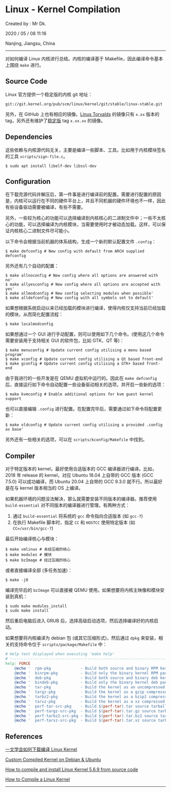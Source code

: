 # Linux - Kernel Compilation

Created by : Mr Dk.

2020 / 05 / 08 11:16

Nanjing, Jiangsu, China

---

对如何编译 Linux 内核进行总结。内核的编译基于 Makefile，因此编译命令基本上围绕 `make` 进行。

## Source Code

Linux 官方提供一个稳定版的内核 git 地址：

```
git://git.kernel.org/pub/scm/linux/kernel/git/stable/linux-stable.git
```

另外，在 GitHub 上也有相应的镜像。[Linus Torvalds](https://github.com/torvalds/linux) 的镜像只有 `x.xx` 版本的 tag，另外还有维护了[稳定版](https://github.com/gregkh/linux) tag `x.xx.xx` 的镜像。

## Dependencies

这些依赖与内核源代码无关，主要是编译一些脚本、工具。比如用于内核模块签名的工具 `scripts/sign-file.c`。

```console
$ sudo apt install libelf-dev libssl-dev
```

## Configuration

在下载完源代码并解压后，第一件事是进行编译前的配置。需要进行配置的原因是，内核可以运行在不同的硬件平台上，并且不同机器的硬件环境也不一样，因此有些设备驱动需要被编译，有些不需要。

另外，一些较为核心的功能可以选择编译到内核核心的二进制文件中；一些不太核心的功能，可以选择编译为内核模块，当需要使用时才被动态加载。这样，可以保证内核核心二进制文件尽可能小。

以下命令会根据当前机器的体系结构，生成一个新的默认配置文件 `.config`：

```console
$ make defconfig # New config with default from ARCH supplied defconfig
```

另外还有几个自动的配置：

```console
$ make allnoconfig # New config where all options are answered with no'
$ make allyesconfig	# New config where all options are accepted with yes'
$ make allmodconfig	# New config selecting modules when possible'
$ make alldefconfig # New config with all symbols set to default'
```

如果想根据系统启动以来已经加载的模块进行编译，使得内核仅支持当前已经加载的模块，从而简化配置流程：

```console
$ make localmodconfig
```

如果想通过一个 GUI 进行手动配置，则可以使用如下几个命令。(使用这几个命令需要安装用于支持相关 GUI 的软件包，比如 GTK、QT 等)：

```console
$ make menuconfig # Update current config utilising a menu based program'
$ make xconfig # Update current config utilising a Qt based front-end
$ make gconfig # Update current config utilising a GTK+ based front-end
```

由于我进行的一些开发是在 QEMU 虚拟机中运行的。因此在 `make defconfig` 后，直接运行如下命令自动配置一些设备驱动相关的选项，并开启一些新的选项：

```console
$ make kvmconfig # Enable additional options for kvm guest kernel support
```

也可以直接编辑 `.config` 进行配置。在配置完毕后，需要通过如下命令将配置更新：

```console
$ make oldconfig # Update current config utilising a provided .config as base'
```

另外还有一些相关的选项，可以在 `scripts/kconfig/Makefile` 中找到。

## Compiler

对于特定版本的 kernel，最好使用合适版本的 GCC 编译器进行编译。比如，2018 年 release 的 kernel，对应 Ubuntu 18.04 上自带的 GCC 版本 (GCC 7.5.0) 可以成功编译，而 Ubuntu 20.04 上自带的 GCC 9.3.0 就不行。所以最好是在与 kernel 版本相当的 OS 上编译。

如果机器环境的问题没法解决，那么就需要安装不同版本的编译器。推荐使用 `build-essential` 对不同版本的编译器进行管理。有两种方式：

1. 通过 `build-essential` 将系统的 `gcc` 命令指向合适版本 (如 `gcc-7`)
2. 在执行 Makefile 脚本时，指定 `CC` 和 `HOSTCC` 使用特定版本 (如 `CC=/usr/bin/gcc-7`)

最后开始编译核心与模块：

```console
$ make vmlinux # 未经压缩的核心
$ make modules # 模块
$ make bzImage # 经过压缩的核心
```

或者直接编译全部 (多任务加速)：

```console
$ make -j8
```

编译完毕后的 `bzImage` 可以直接被 QEMU 使用。如果想要将内核主映像和模块安装到真机：

```console
$ sudo make modules_install
$ sudo make install
```

然后重启电脑后进入 GRUB 后，选择高级启动选项，然后选择编译好的内核启动。

如果想要将内核编译为 debian 包 (或其它压缩形式)，然后通过 `dpkg` 来安装，相关的支持命令位于 `scripts/package/Makefile` 中：

```makefile
# Help text displayed when executing 'make help'
# ---------------------------------------------------------------------------
help: FORCE
	@echo '  rpm-pkg             - Build both source and binary RPM kernel packages'
	@echo '  binrpm-pkg          - Build only the binary kernel RPM package'
	@echo '  deb-pkg             - Build both source and binary deb kernel packages'
	@echo '  bindeb-pkg          - Build only the binary kernel deb package'
	@echo '  tar-pkg             - Build the kernel as an uncompressed tarball'
	@echo '  targz-pkg           - Build the kernel as a gzip compressed tarball'
	@echo '  tarbz2-pkg          - Build the kernel as a bzip2 compressed tarball'
	@echo '  tarxz-pkg           - Build the kernel as a xz compressed tarball'
	@echo '  perf-tar-src-pkg    - Build $(perf-tar).tar source tarball'
	@echo '  perf-targz-src-pkg  - Build $(perf-tar).tar.gz source tarball'
	@echo '  perf-tarbz2-src-pkg - Build $(perf-tar).tar.bz2 source tarball'
	@echo '  perf-tarxz-src-pkg  - Build $(perf-tar).tar.xz source tarball'
```

## References

[一文学会如何下载编译 Linux Kernel](https://www.jianshu.com/p/5542b4015f37)

[Custom Compiled Kernel on Debian & Ubuntu](https://www.linode.com/docs/tools-reference/custom-kernels-distros/custom-compiled-kernel-debian-ubuntu/)

[How to compile and install Linux Kernel 5.6.9 from source code](https://www.cyberciti.biz/tips/compiling-linux-kernel-26.html)

[How to Compile a Linux Kernel](https://www.linux.com/topic/desktop/how-compile-linux-kernel-0/)

---
